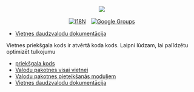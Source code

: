 <p align="center"><a href="https://wac.tax"><img src="https://cdn.jsdelivr.net/gh/wactax/img/logo.svg"/></a></p><p align="center"><a href="https://github.com/wactax/wac.tax/blob/main/doc/README.md#readme"><img alt="I18N" src="https://cdn.jsdelivr.net/gh/wactax/img/t.svg"/></a>　<a href="https://groups.google.com/u/2/g/wactax"><img alt="Google Groups" src="https://cdn.jsdelivr.net/gh/wactax/img/g-groups.svg"/></a></p>

* [Vietnes daudzvalodu dokumentācija](https://github.com/xxai-doc)

Vietnes priekšgala kods ir atvērtā koda kods. Laipni lūdzam, lai palīdzētu optimizēt tulkojumu

* [priekšgala kods](https://github.com/xxai-art/web)
* [Valodu pakotnes visai vietnei](https://github.com/xxai-art/web/tree/main/i18n)
* [Valodu pakotnes pieteikšanās moduļiem](https://github.com/wacpkg/user/tree/main/ui.i18n)
* [Vietnes daudzvalodu dokumentācija](https://github.com/xxai-doc)
